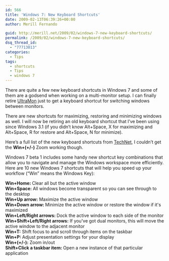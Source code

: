 ```yaml
---
id: 566
title: 'Windows 7: New Keyboard Shortcuts'
date: 2009-02-13T06:39:26+00:00
author: Merill Fernando

guid: http://merill.net/2009/02/windows-7-new-keyboard-shortcuts/
permalink: /2009/02/windows-7-new-keyboard-shortcuts/
dsq_thread_id:
  - "77713013"
categories:
  - Tips
tags:
  - shortcuts
  - Tips
  - windows 7
---
```

<p>There are quite a few new keyboard shortcuts in Windows 7 and some of them are a godsend when working on a multi-monitor setup. I can finally retire <a href="http://www.realtimesoft.com/ultramon/">UltraMon</a> just to get a keyboard shortcut for switching windows between monitors.</p>  <p>There are new shortcuts for maximizing, restoring and minimizing windows as well. I will now be retiring an old keyboard shortcut that I’ve been using since Windows 3.1 (if you didn’t know Alt+Space, X for maximizing and Alt+Space, R for restore and Alt+Space, N for minimize).</p>  <p>Here’s a full list of the new keyboard shortcuts from <a href="http://technet.microsoft.com/en-us/magazine/dd451012.aspx">TechNet</a>, I couldn’t get the <strong>Win+(+/-)</strong> Zoom working though.</p>  <p>Windows 7 beta 1 includes some handy new shortcut key combinations that allow you to navigate and manage the Windows workspace more efficiently. Here are 10 new Windows 7 shortcuts that will help you speed up your workflow (“Win” means the Windows Key):</p>  <p><strong>Win+Home: </strong>Clear all but the active window    <br /><strong>Win+Space: </strong>All windows become transparent so you can see through to the desktop    <br /><strong>Win+Up arrow:</strong> Maximize the active window    <br /><strong>Win+Down arrow: </strong>Minimize the active window or restore the window if it's maximized    <br /><strong>Win+Left/Right arrows: </strong>Dock the active window to each side of the monitor    <br /><strong>Win+Shift+Left/Right arrows:</strong> If you've got dual monitors, this will move the active window to the adjacent monitor    <br /><strong>Win+T:</strong> Shift focus to and scroll through items on the taskbar    <br /><strong>Win+P: </strong>Adjust presentation settings for your display    <br /><strong>Win+(+/-):</strong> Zoom in/out    <br /><strong>Shift+Click a taskbar item: </strong>Open a new instance of that particular application</p>